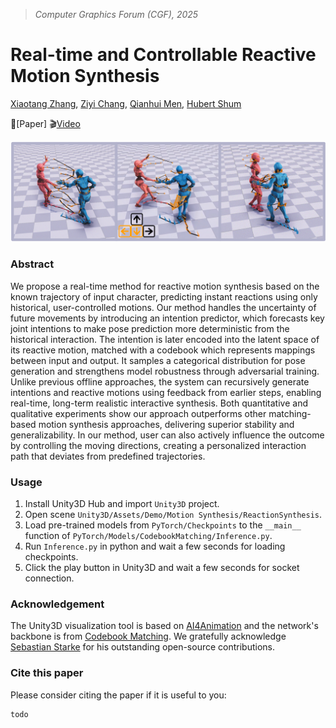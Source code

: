 > *Computer Graphics Forum (CGF), 2025*
# Real-time and Controllable Reactive Motion Synthesis
[Xiaotang Zhang](https://scholar.google.com/citations?hl=en&user=MHQRNggAAAAJ), [Ziyi Chang](https://scholar.google.com/citations?user=gHhQNlYAAAAJ&hl), [Qianhui Men](https://scholar.google.com/citations?user=t1hraiAAAAAJ&hl), [Hubert Shum](http://hubertshum.com/)

📃[Paper] 🎬[Video](https://www.youtube.com/watch?v=jt3Vu2rmD38)

![Teaser](/materials/Teaser.png)
### Abstract
We propose a real-time method for reactive motion synthesis based on the known trajectory of input character, predicting instant reactions using only historical, user-controlled motions. Our method handles the uncertainty of future movements by introducing an intention predictor, which forecasts key joint intentions to make pose prediction more deterministic from the historical interaction. The intention is later encoded into the latent space of its reactive motion, matched with a codebook which represents mappings between input and output. It samples a categorical distribution for pose generation and strengthens model robustness through adversarial training. Unlike previous offline approaches, the system can recursively generate intentions and reactive motions using feedback from earlier steps, enabling real-time, long-term realistic interactive synthesis. Both quantitative and qualitative experiments show our approach outperforms other matching-based motion synthesis approaches, delivering superior stability and generalizability. In our method, user can also actively influence the outcome by controlling the moving directions, creating a personalized interaction path that deviates from predefined trajectories.

### Usage
1. Install Unity3D Hub and import `Unity3D` project.
2. Open scene `Unity3D/Assets/Demo/Motion Synthesis/ReactionSynthesis`.
3. Load pre-trained models from `PyTorch/Checkpoints` to the `__main__` function of `PyTorch/Models/CodebookMatching/Inference.py`.
4. Run `Inference.py` in python and wait a few seconds for loading checkpoints.
5. Click the play button in Unity3D and wait a few seconds for socket connection.

### Acknowledgement
The Unity3D visualization tool is based on [AI4Animation](https://github.com/sebastianstarke/AI4Animation) and the network's backbone is from [Codebook Matching](https://dl.acm.org/doi/10.1145/3658209). We gratefully acknowledge [Sebastian Starke](https://github.com/sebastianstarke) for his outstanding open-source contributions.

### Cite this paper
Please consider citing the paper if it is useful to you:
```
todo
```
